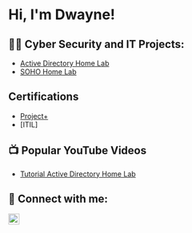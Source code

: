 <h1>Hi, I'm Dwayne!

<h2>👨‍💻 Cyber Security and IT Projects:</h2>

  - [Active Directory Home Lab](https://github.com/jadayoung1/LABURL)
  - [SOHO Home Lab](https://github.com/jadayoung1/LABURL)

<h2>Certifications</h2>

  - [Project+](https://www.credly.com/badges/58405a6a-3124-40e3-ad03-4cd92c8e553b/public_url)
  - [ITIL]

<h2>📺 Popular YouTube Videos</h2>

- [Tutorial Active Directory Home Lab](URL)

<h2> 🤳 Connect with me:</h2>

[<img align="left" alt="dwayne-jordan-s117 | LinkedIn" width="22px" src="https://cdn.jsdelivr.net/npm/simple-icons@v3/icons/linkedin.svg" />][linkedin]



[linkedin]: https://linkedin.com/in/dwayne-jordan-s117

<!--
**Jadayoung1/Jadayoung1** is a ✨ _special_ ✨ repository because its `README.md` (this file) appears on your GitHub profile.

Here are some ideas to get you started:

- 🔭 I’m currently working on ...
- 🌱 I’m currently learning ...
- 👯 I’m looking to collaborate on ...
- 🤔 I’m looking for help with ...
- 💬 Ask me about ...
- 📫 How to reach me: ...
- 😄 Pronouns: ...
- ⚡ Fun fact: ...
-->
